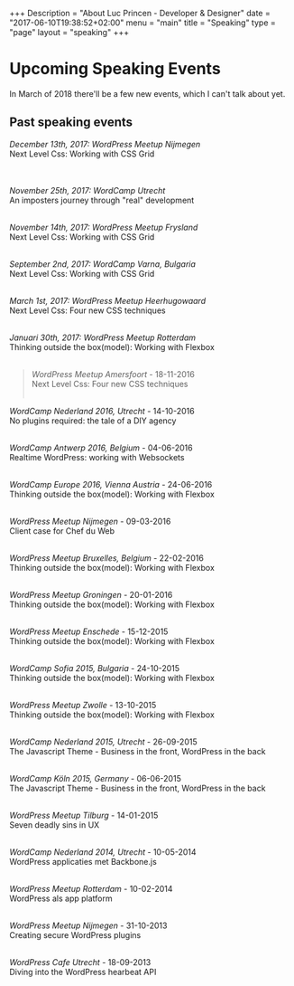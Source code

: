 +++
Description = "About Luc Princen - Developer & Designer"
date = "2017-06-10T19:38:52+02:00"
menu = "main"
title = "Speaking"
type = "page"
layout = "speaking"
+++

# Upcoming Speaking Events

In March of 2018 there'll be a few new events, which I can't talk about yet. 

## Past speaking events

*December 13th, 2017: WordPress Meetup Nijmegen*<br/>
Next Level Css: Working with CSS Grid<br/><br/><br/>

*November 25th, 2017: WordCamp Utrecht*<br/>
An imposters journey through "real" development<br/><br/>

*November 14th, 2017: WordPress Meetup Frysland*<br/>
Next Level Css: Working with CSS Grid<br/><br/>

*September 2nd, 2017: WordCamp Varna, Bulgaria*<br/>
Next Level Css: Working with CSS Grid<br/><br/>

*March 1st, 2017: WordPress Meetup Heerhugowaard*<br/>
Next Level Css: Four new CSS techniques<br/><br/>

*Januari 30th, 2017: WordPress Meetup Rotterdam*<br/>
Thinking outside the box(model): Working with Flexbox<br/><br/>

>*WordPress Meetup Amersfoort* - 18-11-2016<br/>
Next Level Css: Four new CSS techniques<br/><br/>

*WordCamp Nederland 2016, Utrecht* - 14-10-2016<br/>
No plugins required: the tale of a DIY agency<br/><br/>

*WordCamp Antwerp 2016, Belgium* - 04-06-2016<br/>
Realtime WordPress: working with Websockets<br/><br/>

*WordCamp Europe 2016, Vienna Austria* - 24-06-2016<br/>
Thinking outside the box(model): Working with Flexbox<br/><br/>

*WordPress Meetup Nijmegen* - 09-03-2016<br/>
Client case for Chef du Web<br/><br/>

*WordPress Meetup Bruxelles, Belgium* - 22-02-2016<br/>
Thinking outside the box(model): Working with Flexbox<br/><br/>

*WordPress Meetup Groningen* - 20-01-2016<br/>
Thinking outside the box(model): Working with Flexbox<br/><br/>

*WordPress Meetup Enschede* - 15-12-2015<br/>
Thinking outside the box(model): Working with Flexbox<br/><br/>

*WordCamp Sofia 2015, Bulgaria* - 24-10-2015<br/>
Thinking outside the box(model): Working with Flexbox<br/><br/>

*WordPress Meetup Zwolle* - 13-10-2015<br/>
Thinking outside the box(model): Working with Flexbox<br/><br/>

*WordCamp Nederland 2015, Utrecht* - 26-09-2015<br/>
The Javascript Theme - Business in the front, WordPress in the back<br/><br/>

*WordCamp Köln 2015, Germany* - 06-06-2015<br/>
The Javascript Theme - Business in the front, WordPress in the back<br/><br/>

*WordPress Meetup Tilburg* - 14-01-2015<br/>
Seven deadly sins in UX<br/><br/>

*WordCamp Nederland 2014, Utrecht* - 10-05-2014<br/>
WordPress applicaties met Backbone.js<br/><br/>

*WordPress Meetup Rotterdam* - 10-02-2014<br/>
WordPress als app platform<br/><br/>

*WordPress Meetup Nijmegen* - 31-10-2013<br/>
Creating secure WordPress plugins<br/><br/>

*WordPress Cafe Utrecht* - 18-09-2013<br/>
Diving into the WordPress hearbeat API<br/><br/>

